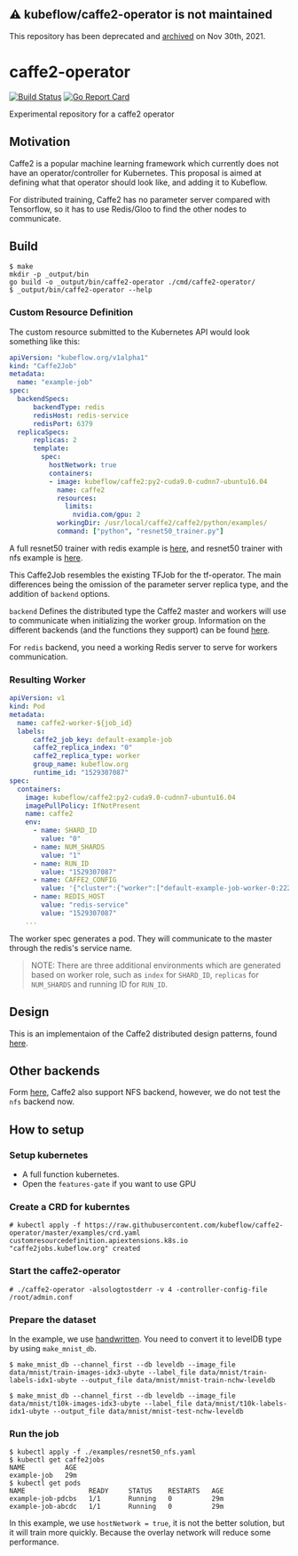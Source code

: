 ## :warning: **kubeflow/caffe2-operator is not maintained**

This repository has been deprecated and [archived](https://github.com/kubeflow/community/issues/479) on Nov 30th, 2021. 


# caffe2-operator
[![Build Status](https://travis-ci.com/kubeflow/caffe2-operator.svg?branch=master)](https://travis-ci.org/kubeflow/caffe2-operator) [![Go Report Card](https://goreportcard.com/badge/github.com/kubeflow/caffe2-operator)](https://goreportcard.com/report/github.com/kubeflow/caffe2-operator)

Experimental repository for a caffe2 operator

## Motivation
Caffe2 is a popular machine learning framework which currently does not have an operator/controller for Kubernetes. This proposal is aimed at defining what that operator should look like, and adding it to Kubeflow.

For distributed training, Caffe2 has no parameter server compared with Tensorflow, so it has to use Redis/Gloo to find the other nodes to communicate.

## Build
```
$ make
mkdir -p _output/bin
go build -o _output/bin/caffe2-operator ./cmd/caffe2-operator/
$ _output/bin/caffe2-operator --help

```

### Custom Resource Definition
The custom resource submitted to the Kubernetes API would look something like this:
```yaml
apiVersion: "kubeflow.org/v1alpha1"
kind: "Caffe2Job"
metadata:
  name: "example-job"
spec:
  backendSpecs:
      backendType: redis
      redisHost: redis-service
      redisPort: 6379
  replicaSpecs:
      replicas: 2
      template:
        spec:
          hostNetwork: true
          containers:
          - image: kubeflow/caffe2:py2-cuda9.0-cudnn7-ubuntu16.04
            name: caffe2
            resources:
              limits:
                nvidia.com/gpu: 2
            workingDir: /usr/local/caffe2/caffe2/python/examples/
            command: ["python", "resnet50_trainer.py"]
```

A full resnet50 trainer with redis example is [here](./examples/resnet50_redis.yaml), and resnet50 trainer with nfs example is [here](./examples/resnet50_nfs.yaml).

This Caffe2Job resembles the existing TFJob for the tf-operator.  The main differences being the omission of the parameter server replica type, and the addition of `backend` options.

`backend` Defines the distributed type the Caffe2 master and workers will use to communicate when initializing the worker group. Information on the different backends (and the functions they support) can be found [here](https://caffe2.ai/docs/distributed-training.html).

For `redis` backend, you need a working Redis server to serve for workers communication.

### Resulting Worker
```yaml
apiVersion: v1
kind: Pod
metadata:
  name: caffe2-worker-${job_id}
  labels:
      caffe2_job_key: default-example-job
      caffe2_replica_index: "0"
      caffe2_replica_type: worker
      group_name: kubeflow.org
      runtime_id: "1529307087"
spec:
  containers:
    image: kubeflow/caffe2:py2-cuda9.0-cudnn7-ubuntu16.04
    imagePullPolicy: IfNotPresent
    name: caffe2
    env:
      - name: SHARD_ID
        value: "0"
      - name: NUM_SHARDS
        value: "1"
      - name: RUN_ID
        value: "1529307087"
      - name: CAFFE2_CONFIG
        value: '{"cluster":{"worker":["default-example-job-worker-0:2222"]},"task":{"type":"worker","index":0}}'
      - name: REDIS_HOST
        value: "redis-service"
        value: "1529307087"
    ...
```

The worker spec generates a pod. They will communicate to the master through the redis's service name.

>NOTE: There are three additional environments which are generated based on worker role, such as `index` for `SHARD_ID`, `replicas` for `NUM_SHARDS` and running ID for `RUN_ID`.

## Design
This is an implementaion of the Caffe2 distributed design patterns, found [here](https://caffe2.ai/docs/SynchronousSGD.html).

## Other backends

Form [here](https://caffe2.ai/docs/distributed-training.html), Caffe2 also support NFS backend, however, we do not test the `nfs` backend now. 

## How to setup

### Setup kubernetes
* A full function kubernetes.
* Open the `features-gate` if you want to use GPU

### Create a CRD for kuberntes

```
# kubectl apply -f https://raw.githubusercontent.com/kubeflow/caffe2-operator/master/examples/crd.yaml
customresourcedefinition.apiextensions.k8s.io "caffe2jobs.kubeflow.org" created
```

### Start the caffe2-operator

```
# ./caffe2-operator -alsologtostderr -v 4 -controller-config-file /root/admin.conf
```

### Prepare the dataset

In the example, we use [handwritten](http://yann.lecun.com/exdb/mnist/). You need to convert it to levelDB type by using `make_mnist_db`.
```
$ make_mnist_db --channel_first --db leveldb --image_file data/mnist/train-images-idx3-ubyte --label_file data/mnist/train-labels-idx1-ubyte --output_file data/mnist/mnist-train-nchw-leveldb 

$ make_mnist_db --channel_first --db leveldb --image_file data/mnist/t10k-images-idx3-ubyte --label_file data/mnist/t10k-labels-idx1-ubyte --output_file data/mnist/mnist-test-nchw-leveldb 
```

### Run the job

```
$ kubectl apply -f ./examples/resnet50_nfs.yaml
$ kubectl get caffe2jobs
NAME          AGE
example-job   29m
$ kubectl get pods
NAME                READY     STATUS    RESTARTS   AGE
example-job-pdcbs   1/1       Running   0          29m
example-job-abcdc   1/1       Running   0          29m
```

In this example, we use `hostNetwork = true`, it is not the better solution, but it will train more quickly. Because the overlay network will reduce some performance.
